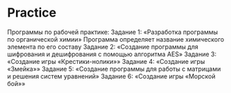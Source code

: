 # Practice
Программы по рабочей практике:
Задание 1: «Разработка программы по органической химии»
Программа определяет название химического элемента по его составу
Задание 2: «Создание программы для шифрования и дешифрования с помощью алгоритма AES»
Задание 3: «Создание игры «Крестики-нолики»»
Задание 4: «Создание игры «Змейка»»
Задание 5: «Создание программы для работы с матрицами и решения систем уравнений»
Задание 6: «Создание игры «Морской бой»»
